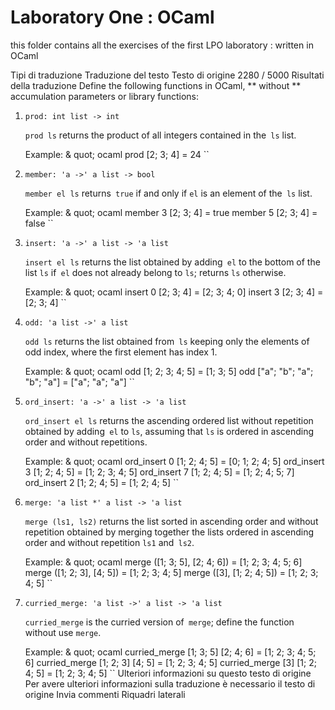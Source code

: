 # Laboratory One : OCaml
this folder contains all the exercises of the first LPO laboratory : written in OCaml

Tipi di traduzione
Traduzione del testo
Testo di origine
2280 / 5000
Risultati della traduzione
Define the following functions in OCaml, ** without ** accumulation parameters or library functions:

1. `prod: int list -> int`
    
    `prod ls` returns the product of all integers contained in the` ls` list.
    
    Example:
    & quot; ocaml
    prod [2; 3; 4] = 24
    ``
1. `member: 'a ->' a list -> bool`
    
    `member el ls` returns` true` if and only if `el` is an element of the` ls` list.
    
    Example:
    & quot; ocaml
    member 3 [2; 3; 4] = true
    member 5 [2; 3; 4] = false
    ``
1. `insert: 'a ->' a list -> 'a list`
 
    `insert el ls` returns the list obtained by adding` el` to the bottom of the list `ls` if` el` does not already belong to `ls`;
  returns `ls` otherwise.

    Example:
    & quot; ocaml
    insert 0 [2; 3; 4] = [2; 3; 4; 0]
    insert 3 [2; 3; 4] = [2; 3; 4]
    ``
1. `odd: 'a list ->' a list`
    
    `odd ls` returns the list obtained from` ls` keeping only the elements of odd index, where the first element has index 1. </br>
    
    Example:
    & quot; ocaml
    odd [1; 2; 3; 4; 5] = [1; 3; 5]
    odd ["a"; "b"; "a"; "b"; "a"] = ["a"; "a"; "a"]
    ``
1. `ord_insert: 'a ->' a list -> 'a list`

    `ord_insert el ls` returns the ascending ordered list without repetition obtained by adding` el` to `ls`,
assuming that `ls` is ordered in ascending order and without repetitions.

    Example:
    & quot; ocaml
    ord_insert 0 [1; 2; 4; 5] = [0; 1; 2; 4; 5]
    ord_insert 3 [1; 2; 4; 5] = [1; 2; 3; 4; 5]
    ord_insert 7 [1; 2; 4; 5] = [1; 2; 4; 5; 7]
    ord_insert 2 [1; 2; 4; 5] = [1; 2; 4; 5]
    ``
1. `merge: 'a list *' a list -> 'a list`
    
    `merge (ls1, ls2)` returns the list sorted in ascending order and without repetition
obtained by merging together the lists ordered in ascending order and without repetition `ls1` and` ls2`. </br>
    
    Example:
    & quot; ocaml
    merge ([1; 3; 5], [2; 4; 6]) = [1; 2; 3; 4; 5; 6]
    merge ([1; 2; 3], [4; 5]) = [1; 2; 3; 4; 5]
    merge ([3], [1; 2; 4; 5]) = [1; 2; 3; 4; 5]
    ``
1. `curried_merge: 'a list ->' a list -> 'a list` </br>
    
    `curried_merge` is the curried version of` merge`; define the function without
  use `merge`.
    
    Example:
    & quot; ocaml
    curried_merge [1; 3; 5] [2; 4; 6] = [1; 2; 3; 4; 5; 6]
    curried_merge [1; 2; 3] [4; 5] = [1; 2; 3; 4; 5]
    curried_merge [3] [1; 2; 4; 5] = [1; 2; 3; 4; 5]
    `` 
Ulteriori informazioni su questo testo di origine
Per avere ulteriori informazioni sulla traduzione è necessario il testo di origine
Invia commenti
Riquadri laterali
